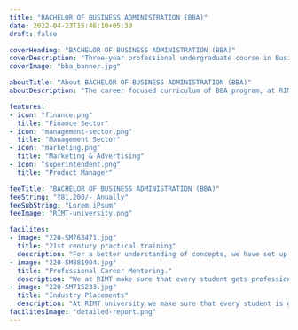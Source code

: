 ```yaml
---
title: "BACHELOR OF BUSINESS ADMINISTRATION (BBA)"
date: 2022-04-23T15:46:10+05:30
draft: false

coverHeading: "BACHELOR OF BUSINESS ADMINISTRATION (BBA)"
coverDescription: "Three-year professional undergraduate course in Business Management."
coverImage: "bba_banner.jpg"

aboutTitle: "About BACHELOR OF BUSINESS ADMINISTRATION (BBA)"
aboutDescription: "The career focused curriculum of BBA program, at RIMT University is designed in a way that it helps improve the communication skills, situation analysis skills & decision making skills using quantitative & qualitative variables. The key motive of the faculty of management while preparing this course was to develop a holistic understanding of corporate environment among the students so that they can explore an illustrious career right after graduating in BBA program at RIMT. The curriculum offered is prepared by the award winning faculty members having professional industry experience & follows the cutting edge requirements of the current industry standards. Following the BBA program at RIMT University a student are not limited to anything, the research facilities available at the faculty of management & the practical training methods used here are what drives the students to explore their true potential."

features:
- icon: "finance.png"
  title: "Finance Sector"
- icon: "management-sector.png"
  title: "Management Sector"
- icon: "marketing.png"
  title: "Marketing & Advertising"
- icon: "superintendent.png"
  title: "Product Manager"

feeTitle: "BACHELOR OF BUSINESS ADMINISTRATION (BBA)"
feeString: "₹81,200/- Anually"
feeSubString: "Lorem iPsum"
feeImage: "RIMT-university.png"

facilites:
- image: "220-SM763471.jpg"
  title: "21st century practical training"
  description: "For a better understanding of concepts, we have set up advanced 21st-century tools equipped with advanced training methods so that students can learn every concept practically in a better way."
- image: "220-SM881904.jpg"
  title: "Professional Career Mentoring."
  description: "We at RIMT make sure that every student gets professional career mentoring from the industry experts to set career targets & for this we have created a career & placement cell too."
- image: "220-SM715233.jpg"
  title: "Industry Placements"
  description: "At RIMT university we make sure that every student is getting placed, each year more than 500 companies visit the campus of RIMT to hire our brightest of the talents"
facilitesImage: "detailed-report.png"
---
```


